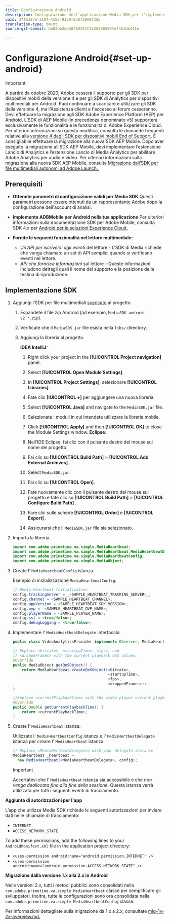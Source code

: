 ```yaml
---
title: Configurazione Android
description: Configurazione dell’applicazione Media SDK per l’implementazione su Android.
uuid: 3ffe3276-a104-4182-9220-038729e9f3d5
translation-type: tm+mt
source-git-commit: be82be2eb58f89344f2125288599fef461db441e

---
```



# Configurazione Android{#set-up-android}

>[!IMPORTANT]
>
>A partire da ottobre 2020, Adobe cesserà il supporto per gli SDK per dispositivi mobili della versione 4 e per gli SDK di Analytics per dispositivi multimediali per Android. Puoi continuare a scaricare e utilizzare gli SDK della versione 4, ma l&#39;Assistenza clienti e l&#39;accesso ai forum cesseranno. Devi effettuare la migrazione agli SDK Adobe Experience Platform (AEP) per Android. L’SDK di AEP Mobile (in precedenza denominato v5) supporterà esclusivamente le funzionalità e le funzionalità di Adobe Experience Cloud. Per ulteriori informazioni su questa modifica, consulta le domande frequenti relative alla [versione 4 degli SDK per dispositivi mobili End of Support](https://aep-sdks.gitbook.io/docs/version-4-sdk-end-of-support-faq). È consigliabile effettuare la migrazione alla nuova SDK AEP Mobile.
Dopo aver eseguito la migrazione all’SDK AEP Mobile, devi implementare l’estensione Lancio di Analytics e l’estensione Lancio di Media Analytics per abilitare Adobe Analytics per audio e video. Per ulteriori informazioni sulla migrazione alla nuova SDK AEP Mobile, consulta [Migrazione dall’SDK per file multimediali autonomi ad Adobe Launch. ](https://docs.adobe.com/content/help/en/media-analytics/using/sdk-implement/sdk-to-launch/sdk-to-launch-migration.html)


## Prerequisiti


* **Ottenete parametri di configurazione validi per Media SDK** Questi parametri possono essere ottenuti da un rappresentante Adobe dopo la configurazione dell&#39;account di analisi.
* **Implementa ADBMobile per Android nella tua applicazione** Per ulteriori informazioni sulla documentazione SDK per Adobe Mobile, consulta SDK 4.x per [Android per le soluzioni Experience Cloud.](https://docs.adobe.com/content/help/it-IT/mobile-services/android/overview.html)

* **Fornite le seguenti funzionalità nel lettore multimediale:**
   * *Un&#39;API per iscriversi agli eventi* del lettore - L&#39;SDK di Media richiede che venga chiamato un set di API semplici quando si verificano eventi nel lettore.
   * *API che fornisce informazioni* sul lettore - Queste informazioni includono dettagli quali il nome del supporto e la posizione della testina di riproduzione.

## Implementazione SDK

1. Aggiungi l’SDK per file multimediali [scaricato](/help/sdk-implement/download-sdks.md#download-2x-sdks) al progetto.

   1. Espandete il file zip Android (ad esempio, `MediaSDK-android-v2.*.zip`).
   1. Verificate che il `MediaSDK.jar` file esista nella `libs/` directory.

   1. Aggiungi la libreria al progetto.

      **IDEA IntelliJ:**

      1. Right click your project in the **[!UICONTROL Project navigation]** panel.
      1. Select **[!UICONTROL Open Module Settings]**.
      1. In **[!UICONTROL Project Settings]**, selezionare **[!UICONTROL Libraries]**.

      1. Fate clic **[!UICONTROL +]** per aggiungere una nuova libreria.
      1. Select **[!UICONTROL Java]** and navigate to the `MediaSDK.jar` file.

      1. Selezionate i moduli in cui intendete utilizzare la libreria mobile.
      1. Click **[!UICONTROL Apply]** and then **[!UICONTROL OK]** to close the Module Settings window.
      **Eclipse:**

      1. Nell’IDE Eclipse, fai clic con il pulsante destro del mouse sul nome del progetto.
      1. Fai clic su  **[!UICONTROL Build Path]** > **[!UICONTROL Add External Archives]** .
      1. Select `MediaSDK.jar`.
      1. Fai clic su **[!UICONTROL Open]**.
      1. Fate nuovamente clic con il pulsante destro del mouse sul progetto e fate clic su **[!UICONTROL Build Path]** > **[!UICONTROL Configure Build Path]** .
      1. Fare clic sulle schede **[!UICONTROL Order]** e **[!UICONTROL Export]** .

      1. Assicurarsi che il `MediaSDK.jar` file sia selezionato.


1. Importa la libreria.

   ```java
   import com.adobe.primetime.va.simple.MediaHeartbeat;
   import com.adobe.primetime.va.simple.MediaHeartbeat.MediaHeartbeatDelegate;
   import com.adobe.primetime.va.simple.MediaHeartbeatConfig;
   import com.adobe.primetime.va.simple.MediaObject;
   ```

1. Create l’ `MediaHeartbeatConfig` istanza.

   Esempio di inizializzazione `MediaHeartbeatConfig`:

   ```java
   // Media Heartbeat Initialization
   config.trackingServer = _<SAMPLE_HEARTBEAT_TRACKING_SERVER>_;
   config.channel = <SAMPLE_HEARTBEAT_CHANNEL>;
   config.appVersion = <SAMPLE_HEARTBEAT_SDK_VERSION>;
   config.ovp =  <SAMPLE_HEARTBEAT_OVP_NAME>;
   config.playerName = <SAMPLE_PLAYER_NAME>;
   config.ssl = <true/false>;
   config.debugLogging = <true/false>;
   ```

1. Implementare l&#39; `MediaHeartbeatDelegate` interfaccia.

   ```java
   public class VideoAnalyticsProvider implements Observer, MediaHeartbeatDelegate{}
   ```

   ```java
   // Replace <bitrate>, <startupTime>, <fps>, and  
   // <droppeFrames> with the current playback QoS values.  
   @Override
   public MediaObject getQoSObject() {
       return MediaHeartbeat.createQoSObject(<bitrate>,  
                                             <startupTime>,  
                                             <fps>,  
                                             <droppedFrames>);
   }
   
   //Replace <currentPlaybackTime> with the video player current playback time
   @Override
   public Double getCurrentPlaybackTime() {
       return <currentPlaybackTime>;
   }
   ```

1. Create l’ `MediaHeartbeat` istanza.

   Utilizzate l&#39; `MediaHeartbeatConfig` istanza e l&#39; `MediaHertbeatDelegate` istanza per creare l&#39; `MediaHeartbeat` istanza.

   ```java
   // Replace <MediaHertbeatDelegate> with your delegate instance
   MediaHeartbeat _heartbeat =  
     new MediaHeartbeat(<MediaHeartbeatDelegate>, config);
   ```

   >[!IMPORTANT]
   >
   >Accertatevi che l’ `MediaHeartbeat` istanza sia accessibile e che *non venga deallocata fino alla fine della sessione*. Questa istanza verrà utilizzata per tutti i seguenti eventi di tracciamento.

**Aggiunta di autorizzazioni per l&#39;app**

L’app che utilizza Media SDK richiede le seguenti autorizzazioni per inviare dati nelle chiamate di tracciamento:

* `INTERNET`
* `ACCESS_NETWORK_STATE`

To add these permissions, add the following lines to your `AndroidManifest.xml` file in the application project directory:

* `<uses-permission android:name="android.permission.INTERNET" />`
* `<uses-permission android:name="android.permission.ACCESS_NETWORK_STATE" />`

**Migrazione dalla versione 1.x alla 2.x in Android**

Nelle versioni 2.x, tutti i metodi pubblici sono consolidati nella `com.adobe.primetime.va.simple.MediaHeartbeat` classe per semplificare gli sviluppatori. Inoltre, tutte le configurazioni sono ora consolidate nella `com.adobe.primetime.va.simple.MediaHeartbeatConfig` classe.

Per informazioni dettagliate sulla migrazione da 1.x a 2.x, consultate [mig-1x-2x-overview.md.](/help/sdk-implement/va-1x-to-2x/mig-1x-2x-overview.md)
